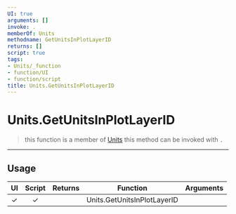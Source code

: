 ```yaml
---
UI: true
arguments: []
invoke: .
memberOf: Units
methodname: GetUnitsInPlotLayerID
returns: []
script: true
tags:
- Units/_function
- function/UI
- function/script
title: Units.GetUnitsInPlotLayerID
---
```

# Units.GetUnitsInPlotLayerID
> this function is a member of [Units](civ-6/lua/Units.md)
> this method can be invoked with `.`
-----
## Usage
|  UI | Script | Returns | Function | Arguments |
|:---:|:------:|-------:|:--------:|:---------|
|✓|✓||Units.GetUnitsInPlotLayerID||
